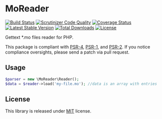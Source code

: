 # MoReader
[![Build Status](https://api.travis-ci.org/MAXakaWIZARD/MoReader.png?branch=master)](https://travis-ci.org/MAXakaWIZARD/MoReader) 
[![Scrutinizer Code Quality](https://scrutinizer-ci.com/g/MAXakaWIZARD/MoReader/badges/quality-score.png?b=master)](https://scrutinizer-ci.com/g/MAXakaWIZARD/MoReader/?branch=master)
[![Coverage Status](https://coveralls.io/repos/MAXakaWIZARD/MoReader/badge.svg?branch=master)](https://coveralls.io/r/MAXakaWIZARD/MoReader?branch=master)
[![Latest Stable Version](https://poser.pugx.org/maxakawizard/mo-reader/v/stable.svg)](https://packagist.org/packages/maxakawizard/mo-reader) 
[![Total Downloads](https://poser.pugx.org/maxakawizard/mo-reader/downloads.svg)](https://packagist.org/packages/maxakawizard/mo-reader) 
[![License](https://poser.pugx.org/maxakawizard/mo-reader/license.svg)](https://packagist.org/packages/maxakawizard/mo-reader)

Gettext *.mo files reader for PHP.

This package is compliant with [PSR-4](http://www.php-fig.org/psr/4/), [PSR-1](http://www.php-fig.org/psr/1/), and [PSR-2](http://www.php-fig.org/psr/2/).
If you notice compliance oversights, please send a patch via pull request.

## Usage
```php
$parser = new \MoReader\Reader();
$data = $reader->load('my-file.mo'); //data is an array with entries
```

## License
This library is released under [MIT](http://www.tldrlegal.com/license/mit-license) license.